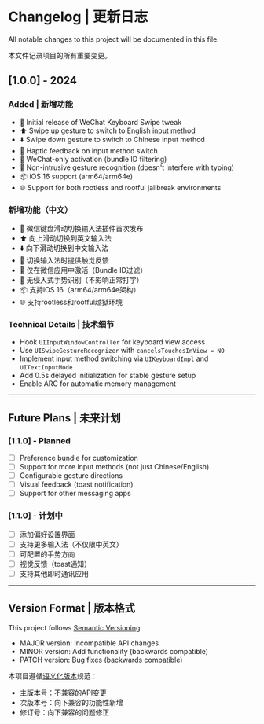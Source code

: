 # Changelog | 更新日志

All notable changes to this project will be documented in this file.

本文件记录项目的所有重要变更。

## [1.0.0] - 2024

### Added | 新增功能
- 🎉 Initial release of WeChat Keyboard Swipe tweak
- ⬆️ Swipe up gesture to switch to English input method
- ⬇️ Swipe down gesture to switch to Chinese input method
- 📱 Haptic feedback on input method switch
- 🎯 WeChat-only activation (bundle ID filtering)
- 🔧 Non-intrusive gesture recognition (doesn't interfere with typing)
- 📦 iOS 16 support (arm64/arm64e)
- 🌐 Support for both rootless and rootful jailbreak environments

### 新增功能（中文）
- 🎉 微信键盘滑动切换输入法插件首次发布
- ⬆️ 向上滑动切换到英文输入法
- ⬇️ 向下滑动切换到中文输入法
- 📱 切换输入法时提供触觉反馈
- 🎯 仅在微信应用中激活（Bundle ID过滤）
- 🔧 无侵入式手势识别（不影响正常打字）
- 📦 支持iOS 16（arm64/arm64e架构）
- 🌐 支持rootless和rootful越狱环境

### Technical Details | 技术细节
- Hook `UIInputWindowController` for keyboard view access
- Use `UISwipeGestureRecognizer` with `cancelsTouchesInView = NO`
- Implement input method switching via `UIKeyboardImpl` and `UITextInputMode`
- Add 0.5s delayed initialization for stable gesture setup
- Enable ARC for automatic memory management

---

## Future Plans | 未来计划

### [1.1.0] - Planned
- [ ] Preference bundle for customization
- [ ] Support for more input methods (not just Chinese/English)
- [ ] Configurable gesture directions
- [ ] Visual feedback (toast notification)
- [ ] Support for other messaging apps

### [1.1.0] - 计划中
- [ ] 添加偏好设置界面
- [ ] 支持更多输入法（不仅限中英文）
- [ ] 可配置的手势方向
- [ ] 视觉反馈（toast通知）
- [ ] 支持其他即时通讯应用

---

## Version Format | 版本格式

This project follows [Semantic Versioning](https://semver.org/):
- MAJOR version: Incompatible API changes
- MINOR version: Add functionality (backwards compatible)
- PATCH version: Bug fixes (backwards compatible)

本项目遵循[语义化版本](https://semver.org/lang/zh-CN/)规范：
- 主版本号：不兼容的API变更
- 次版本号：向下兼容的功能性新增
- 修订号：向下兼容的问题修正

